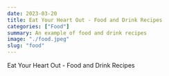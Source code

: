 ```yaml
---
date: 2023-03-20
title: Eat Your Heart Out - Food and Drink Recipes
categories: ["Food"]
summary: An example of food and drink recipes
image: "./food.jpeg"
slug: "food"
---
```


Eat Your Heart Out - Food and Drink Recipes
